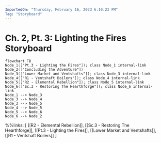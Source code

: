 ```yaml
---
ImportedOn: "Thursday, February 16, 2023 6:10:23 PM"
Tag: "Storyboard"
---
```

# Ch. 2, Pt. 3: Lighting the Fires Storyboard
```mermaid
flowchart TD
Node_1(["Pt.3 - Lighting the Fires"]); class Node_1 internal-link
Node_2(["Concluding the Adventure"])
Node_3(["Lower Market and Ventshafts"]); class Node_3 internal-link
Node_4(["R1 - Ventshaft Boilers"]); class Node_4 internal-link
Node_5(["R2 - Elemental Rebellion"]); class Node_5 internal-link
Node_6(["Sc.3 - Restoring The Hearthforge"]); class Node_6 internal-link
Node_1 --> Node_3
Node_3 --> Node_4
Node_3 --> Node_5
Node_4 --> Node_5
Node_5 --> Node_6
Node_6 --> Node_2
```
%%links: [ [[R2 - Elemental Rebellion]], [[Sc.3 - Restoring The Hearthforge]], [[Pt.3 - Lighting the Fires]], [[Lower Market and Ventshafts]], [[R1 - Ventshaft Boilers]] ]
